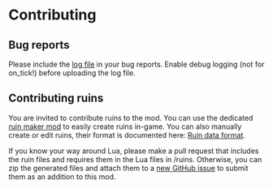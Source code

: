 # Contributing

## Bug reports

Please include the [log file](https://wiki.factorio.com/Log_file) in your bug reports. Enable debug logging (not for on_tick!) before uploading the log file.

## Contributing ruins

You are invited to contribute ruins to the mod. You can use the dedicated [ruin maker mod](https://github.com/Bilka2/ruin-maker) to easily create ruins in-game. You can also manually create or edit ruins, their format is documented here: [Ruin data format](../docs/format.md).

If you know your way around Lua, please make a pull request that includes the ruin files and requires them in the Lua files in /ruins. Otherwise, you can zip the generated files and attach them to a [new GitHub issue](https://github.com/Bilka2/AbandonedRuins/issues/new) to submit them as an addition to this mod.
